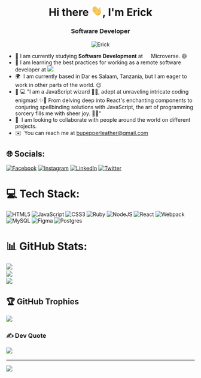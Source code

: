 
<!--
**Bupilipili/Bupilipili** is a ✨ _special_ ✨ repository because its `README.md` (this file) appears on your GitHub profile.
-->

<h1 align="center">Hi there <img src="https://raw.githubusercontent.com/ABSphreak/ABSphreak/master/gifs/Hi.gif" width="30px">, I'm Erick</h1>
  
<h3 align="center">Software Developer</h3>

<p align="center"> <img src="https://media.giphy.com/media/L1R1tvI9svkIWwpVYr/giphy.gif" alt="Erick"</img> </p>

- 🔭  I am currently studying **Software Development** at <img src="https://avatars.githubusercontent.com/u/22550229?s=200&v=4" width="14" height="14"> Microverse. 😄 
- 🌱  I am learning the best practices for working as a remote software developer at ![](https://img.shields.io/badge/-Microverse-blueviolet)
- 🌍  I am currently based in Dar es Salaam, Tanzania, but I am eager to work in other parts of the world. 😉
- 🌟 💻 "I am a JavaScript wizard 🧙‍♂️, adept at unraveling intricate coding enigmas! ✨🚀 From delving deep into React's enchanting components to conjuring spellbinding solutions with JavaScript, the art of programming sorcery fills me with sheer joy. 🎩✨"
- 🤝  I am looking to collaborate with people around the world on different projects.
- ✉️  You can reach me at [bupepperleather@gmail.com](mailto:bupepperleather@gmail.com)

## 🌐 Socials:
[![Facebook](https://img.shields.io/badge/Facebook-%231877F2.svg?logo=Facebook&logoColor=white)](https://facebook.com/BupepperLeather) [![Instagram](https://img.shields.io/badge/Instagram-%23E4405F.svg?logo=Instagram&logoColor=white)](https://instagram.com/erickbupilipili) [![LinkedIn](https://img.shields.io/badge/LinkedIn-%230077B5.svg?logo=linkedin&logoColor=white)](https://linkedin.com/in/ErickBupilipili) [![Twitter](https://img.shields.io/badge/Twitter-%231DA1F2.svg?logo=Twitter&logoColor=white)](https://twitter.com/ErickBupilipili) 

# 💻 Tech Stack:
![HTML5](https://img.shields.io/badge/html5-%23E34F26.svg?style=plastic&logo=html5&logoColor=white) ![JavaScript](https://img.shields.io/badge/javascript-%23323330.svg?style=plastic&logo=javascript&logoColor=%23F7DF1E) ![CSS3](https://img.shields.io/badge/css3-%231572B6.svg?style=plastic&logo=css3&logoColor=white) ![Ruby](https://img.shields.io/badge/ruby-%23CC342D.svg?style=plastic&logo=ruby&logoColor=white) ![NodeJS](https://img.shields.io/badge/node.js-6DA55F?style=plastic&logo=node.js&logoColor=white) ![React](https://img.shields.io/badge/react-%2320232a.svg?style=plastic&logo=react&logoColor=%2361DAFB) ![Webpack](https://img.shields.io/badge/webpack-%238DD6F9.svg?style=plastic&logo=webpack&logoColor=black) ![MySQL](https://img.shields.io/badge/mysql-%2300f.svg?style=plastic&logo=mysql&logoColor=white) 	![Figma](https://img.shields.io/badge/figma-%23F24E1E.svg?style=plastic&logo=figma&logoColor=white) ![Postgres](https://img.shields.io/badge/postgres-%23316192.svg?style=plastic&logo=postgresql&logoColor=white)
# 📊 GitHub Stats:
![](https://github-readme-stats.vercel.app/api?username=Bupilipili&theme=calm&hide_border=false&include_all_commits=false&count_private=false)<br/>
![](https://github-readme-streak-stats.herokuapp.com/?user=Bupilipili&theme=calm&hide_border=false)<br/>
![](https://github-readme-stats.vercel.app/api/top-langs/?username=Bupilipili&theme=calm&hide_border=false&include_all_commits=false&count_private=false&layout=compact)

## 🏆 GitHub Trophies
![](https://github-profile-trophy.vercel.app/?username=Bupilipili&theme=darkhub&no-frame=false&no-bg=false&margin-w=4)

### ✍️ Dev Quote
![](https://quotes-github-readme.vercel.app/api?type=horizontal&theme=radical)

---
[![](https://visitcount.itsvg.in/api?id=Bupilipili&icon=0&color=1)](https://visitcount.itsvg.in)

<!-- Proudly created with GPRM ( https://gprm.itsvg.in ) -->
